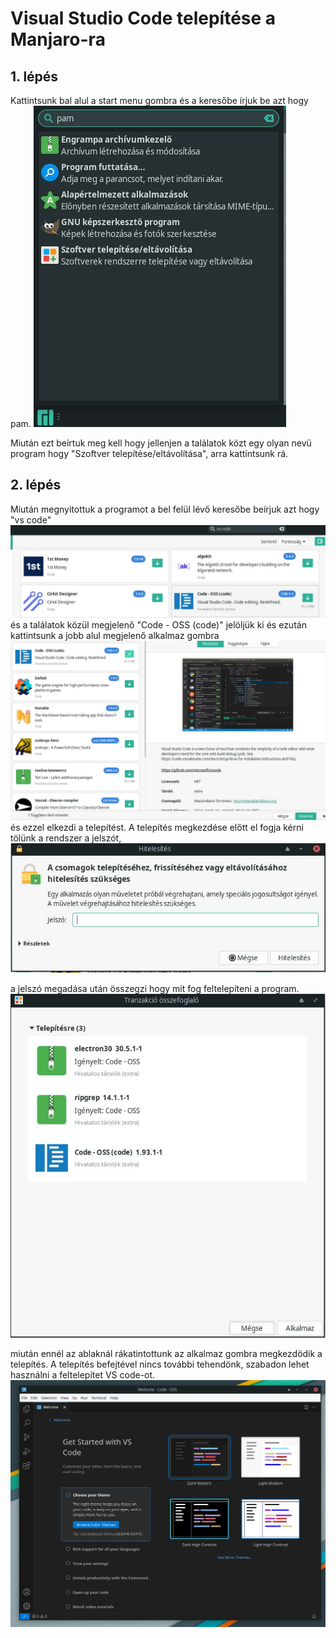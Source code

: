 # Visual Studio Code telepítése a Manjaro-ra
## 1. lépés
Kattintsunk bal alul a start menu gombra és a keresőbe írjuk be azt hogy pam.
![start menu](Images/VSC/1.JPG)

Miután ezt beírtuk meg kell hogy jellenjen a találatok közt egy olyan nevü program hogy "Szoftver telepítése/eltávolítása", arra kattíntsunk rá.
## 2. lépés
Miután megnyitottuk a programot a bel felül lévő keresőbe beírjuk azt hogy "vs code" ![keresés](Images/VSC/2.JPG) és a találatok közül megjelenő "Code - OSS (code)" jelöljük ki és ezután kattintsunk a jobb alul megjelenő alkalmaz gombra ![gomb](Images/VSC/3.JPG) és ezzel elkezdi a telepítést. A telepítés megkezdése előtt el fogja kérni tölünk a rendszer a jelszót,
![jelszó](Images/VSC/4.JPG)

a jelszó megadása után összegzi hogy mit fog feltelepíteni a program.
![összegzés](Images/VSC/5.JPG)

miután ennél az ablaknál rákatintottunk az alkalmaz gombra megkezdödik a telepítés. A telepítés befejtével nincs további tehendönk, szabadon lehet használni a feltelepítet VS code-ot.![VSC](Images/VSC/6.JPG)
